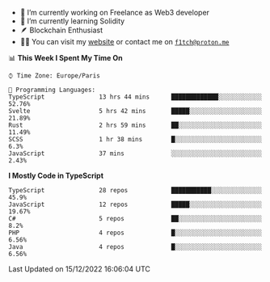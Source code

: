 - 🔭 I’m currently working on Freelance as Web3 developer
- 🌱 I’m currently learning Solidity
- 🪶 Blockchain Enthusiast
- 👨‍💻 You can visit my [website](https://f1tch.xyz) or contact me on [`f1tch@proton.me`](mailto:f1tch@proton.me)

<!--START_SECTION:waka-->
📊 **This Week I Spent My Time On** 

```text
⌚︎ Time Zone: Europe/Paris

💬 Programming Languages: 
TypeScript               13 hrs 44 mins      █████████████░░░░░░░░░░░░   52.76% 
Svelte                   5 hrs 42 mins       █████░░░░░░░░░░░░░░░░░░░░   21.89% 
Rust                     2 hrs 59 mins       ██░░░░░░░░░░░░░░░░░░░░░░░   11.49% 
SCSS                     1 hr 38 mins        █░░░░░░░░░░░░░░░░░░░░░░░░   6.3% 
JavaScript               37 mins             ░░░░░░░░░░░░░░░░░░░░░░░░░   2.43%

```

**I Mostly Code in TypeScript** 

```text
TypeScript               28 repos            ███████████░░░░░░░░░░░░░░   45.9% 
JavaScript               12 repos            █████░░░░░░░░░░░░░░░░░░░░   19.67% 
C#                       5 repos             ██░░░░░░░░░░░░░░░░░░░░░░░   8.2% 
PHP                      4 repos             █░░░░░░░░░░░░░░░░░░░░░░░░   6.56% 
Java                     4 repos             █░░░░░░░░░░░░░░░░░░░░░░░░   6.56%

```



 Last Updated on 15/12/2022 16:06:04 UTC
<!--END_SECTION:waka-->
